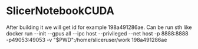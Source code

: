 # SlicerNotebookCUDA


After building it we will get id for example 198a491286ae. Can be run sth like docker run --init --gpus all --ipc host --privileged --net host -p 8888:8888 -p49053:49053 -v "$PWD":/home/sliceruser/work 198a491286ae

